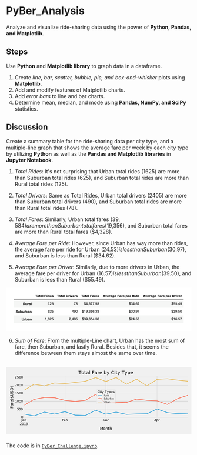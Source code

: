 # PyBer_Analysis
Analyze and visualize ride-sharing data using the power of **Python, Pandas, and Matplotlib**.

## Steps
Use **Python** and **Matplotlib library** to graph data in a dataframe.

1. Create *line, bar, scatter, bubble, pie, and box-and-whisker* plots using **Matplotlib**.
2. Add and modify features of Matplotlib charts.
3. Add *error bars* to line and bar charts.
4. Determine mean, median, and mode using **Pandas, NumPy, and SciPy** statistics.

## Discussion
Create a summary table for the ride-sharing data per city type, and a multiple-line graph that shows the average fare per week by each city type by utilizing **Python** as well as the **Pandas and Matplotlib libraries** in **Jupyter Notebook**. 

1. *Total Rides*: It's not surprising that Urban total rides (1625) are more than Suburban total rides (625), and Suburban total rides are more than Rural total rides (125).

2. *Total Drivers*: Same as Total Rides, Urban total drivers (2405) are more than Suburban total drivers (490), and Suburban total rides are more than Rural total rides (78).

3. *Total Fares*: Similarly, Urban total fares ($39,584) are more than Suburban total fares ($19,356), and Suburban total fares are more than Rural total fares ($4,328).

4. *Average Fare per Ride*: However, since Urban has way more than rides, the average fare per ride for Urban ($24.53) is less than Suburban ($30.97), and Suburban is less than Rural ($34.62).

5. *Average Fare per Driver*: Similarly, due to more drivers in Urban, the average fare per driver for Urban ($16.57) is less than Suburban ($39.50), and Suburban is less than Rural ($55.49).

<img src="Chart.PNG" width="800">

6. *Sum of Fare*: From the multiple-Line chart, Urban has the most sum of fare, then Suburban, and lastly Rural. Besides that, it seems the difference between them stays almost the same over time. 

![](Challenge.png)
---
The code is in [`PyBer_Challenge.ipynb`](https://github.com/plin2204/PyBer_Python/blob/master/PyBer_Challenge.ipynb).

